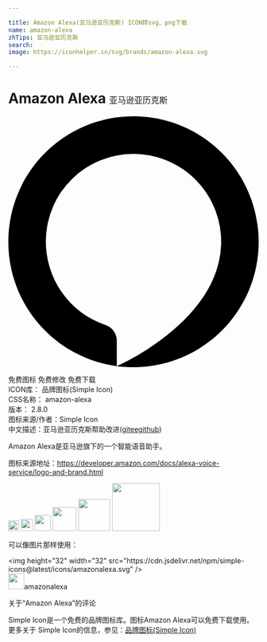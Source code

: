 ```yaml
---

title: Amazon Alexa(亚马逊亚历克斯) ICON转svg、png下载
name: amazon-alexa
zhTips: 亚马逊亚历克斯
search: 
image: https://iconhelper.cn/svg/brands/amazon-alexa.svg

---
```


# Amazon Alexa  <small style="font-size: 60%;font-weight: 100">亚马逊亚历克斯</small>

<div id="svg" class="svg-wrap">
<svg role="img" xmlns="http://www.w3.org/2000/svg" viewBox="0 0 24 24"><title>Amazon Alexa icon</title><path d="M12 0C5.37 0 0 5.37 0 12C0 18.09 4.53 23.11 10.4 23.9V21.5A1.59 1.59 0 0 0 9.32 19.97A8.41 8.41 0 0 1 3.6 11.8A8.37 8.37 0 0 1 12.09 3.6A8.4 8.4 0 0 1 20.4 12.31L20.39 12.38A8.68 8.68 0 0 1 20.36 12.76C20.36 12.83 20.35 12.9 20.34 12.96C20.34 13.04 20.33 13.12 20.32 13.19L20.3 13.29C19.27 20.07 10.45 23.87 10.4 23.9C10.92 23.97 11.46 24 12 24C18.63 24 24 18.63 24 12S18.63 0 12 0Z"/></svg>
</div>
<detail full-name='amazon-alexa'></detail>

<div class="detail-page">
<p>
<span><span class="badge-success badge">免费图标</span> <span class="badge-success badge">免费修改</span>  <span class="badge-success badge">免费下载</span> </span>
<br/>
<span>
ICON库：
<span class="badge-secondary badge">品牌图标(Simple Icon)</span> 
</span>
<br/>
<span>
CSS名称：
<span class="badge-secondary badge">amazon-alexa</span> 
</span>

<br/>
<span>
版本：
<span class="badge-secondary badge">2.8.0</span> 
</span>
<br/>
<span>图标来源/作者：<span class="badge-light badge">Simple Icon</span></span> 
<br/>
<span class="zh-detail">中文描述：<span class="badge-primary badge">亚马逊亚历克斯</span><span class="help-link"><span>帮助改进</span>(<a href="https://gitee.com/liuwave/icon-helper/edit/master/json/brands/amazon-alexa.json" target="_blank" rel="noopener noreferrer">gitee</a><a href="https://github.com/liuwave/icon-helper/edit/master/json/brands/amazon-alexa.json" target="_blank" rel="noopener noreferrer">github</a></span>)</span><br/>
</p>
</div><div class="description description alert alert-light"><p>Amazon Alexa是亚马逊旗下的一个智能语音助手。</p><p>图标来源地址：<a href="https://developer.amazon.com/docs/alexa-voice-service/logo-and-brand.html" target="_blank" rel="noopener noreferrer">https://developer.amazon.com/docs/alexa-voice-service/logo-and-brand.html</a></p></div>
<div class="alert alert-dark">
<img height="21" width="21" src="https://cdn.jsdelivr.net/npm/simple-icons@latest/icons/amazonalexa.svg" />
<img height="24" width="24" src="https://cdn.jsdelivr.net/npm/simple-icons@latest/icons/amazonalexa.svg" />
<img height="32" width="32" src="https://cdn.jsdelivr.net/npm/simple-icons@latest/icons/amazonalexa.svg" />
<img height="48" width="48" src="https://cdn.jsdelivr.net/npm/simple-icons@latest/icons/amazonalexa.svg" />
<img height="64" width="64" src="https://cdn.jsdelivr.net/npm/simple-icons@latest/icons/amazonalexa.svg" />
<img height="96" width="96" src="https://cdn.jsdelivr.net/npm/simple-icons@latest/icons/amazonalexa.svg" />

</div>
<div>
  <p>可以像图片那样使用：    
  </p>
  <div class="alert alert-primary" style="font-size: 14px">
    &lt;img height="32" width="32" src="https://cdn.jsdelivr.net/npm/simple-icons@latest/icons/amazonalexa.svg" /&gt;
    <copy-btn content='<img height="32" width="32" src="https://cdn.jsdelivr.net/npm/simple-icons@latest/icons/amazonalexa.svg" />'></copy-btn>
  </div>
  <div class="alert alert-secondary">
    <img height="32" width="32" src="https://cdn.jsdelivr.net/npm/simple-icons@latest/icons/amazonalexa.svg" />amazonalexa
    <copy-btn content="amazonalexa" btn-title="复制图标名称"></copy-btn>
  </div>
</div>

<Vssue title="关于“Amazon Alexa”的评论" >关于“Amazon Alexa”的评论</Vssue>


<div><p>Simple Icon是一个免费的品牌图标库。图标Amazon Alexa可以免费下载使用。更多关于  Simple Icon的信息，参见：<a target="_blank" href="https://iconhelper.cn/brands.html">品牌图标(Simple Icon)</a>
</p></div>
